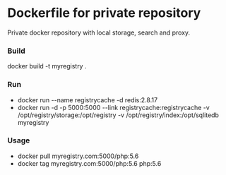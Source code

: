 Dockerfile for private repository
===============================
Private docker repository with local storage, search and proxy.

### Build
docker  build -t myregistry .

### Run
* docker run --name registrycache -d redis:2.8.17
* docker run -d -p 5000:5000 --link registrycache:registrycache -v /opt/registry/storage:/opt/registry -v /opt/registry/index:/opt/sqlitedb myregistry

### Usage

* docker pull myregistry.com:5000/php:5.6
* docker tag  myregistry.com:5000/php:5.6 php:5.6
